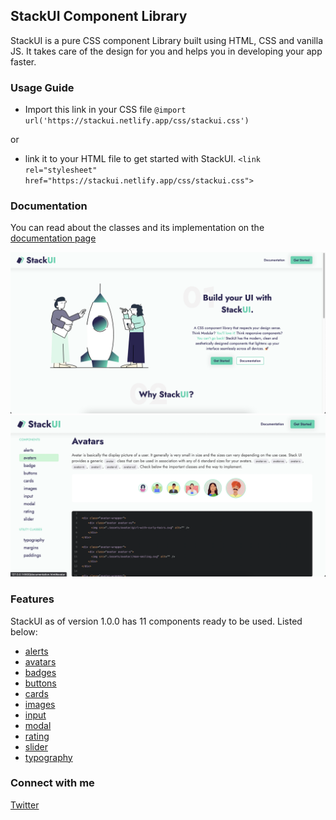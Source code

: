 ## StackUI Component Library

StackUI is a pure CSS component Library built using HTML, CSS and vanilla JS. It takes care of the design for you and helps you in developing your app faster. 

### Usage Guide
- Import this link in your CSS file 
`@import url('https://stackui.netlify.app/css/stackui.css')`

or

- link it to your HTML file to get started with StackUI.
`<link rel="stylesheet" href="https://stackui.netlify.app/css/stackui.css">`

### Documentation

You can read about the classes and its implementation on the [documentation page](https://stackui.netlify.app)

![Homepage Screenshot](/assets/screenshots/homepage.png)
![Documentation Screenshot](/assets/screenshots/docs.png)

### Features
StackUI as of version 1.0.0 has 11 components ready to be used. Listed below:
- [alerts](https://stackui.netlify.app/documentation.html#alert)
- [avatars](https://stackui.netlify.app/documentation.html#avatar)
- [badges](https://stackui.netlify.app/documentation.html#badge)
- [buttons](https://stackui.netlify.app/documentation.html#button)
- [cards](https://stackui.netlify.app/documentation.html#card)
- [images](https://stackui.netlify.app/documentation.html#image)
- [input](https://stackui.netlify.app/documentation.html#input)
- [modal](https://stackui.netlify.app/documentation.html#modal)
- [rating](https://stackui.netlify.app/documentation.html#rating)
- [slider](https://stackui.netlify.app/documentation.html#slider)
- [typography](https://stackui.netlify.app/documentation.html#typography)

### Connect with me
[Twitter](https://www.twitter.com/eyerahulk)

